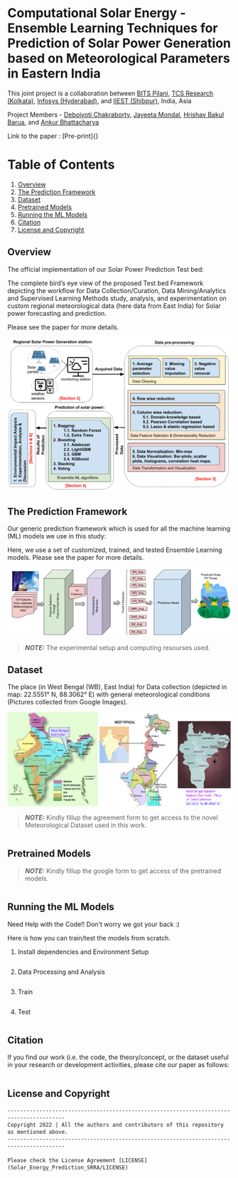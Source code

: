 # Computational Solar Energy - Ensemble Learning Techniques for Prediction of Solar Power Generation based on Meteorological Parameters in Eastern India

This joint project is a collaboration between [BITS Pilani](https://www.bits-pilani.ac.in/), [TCS Research (Kolkata)](https://www.tcs.com/research-and-innovation), [Infosys (Hyderabad)](https://www.infosys.com/), and [IIEST (Shibpur)](https://www.iiests.ac.in/), India, Asia

Project Members - [Debojyoti Chakraborty](https://www.linkedin.com/in/debojyoti-chakraborty-ba03a4179/?originalSubdomain=in), [Jayeeta Mondal](https://scholar.google.com/citations?user=lW7H0AoAAAAJ&hl=en), [Hrishav Bakul Barua](https://www.researchgate.net/profile/Hrishav-Barua), and [Ankur Bhattacharya](https://universe.bits-pilani.ac.in/Hyderabad/bhattacharjee/Profile)

Link to the paper : [Pre-print]{}

# Table of Contents

1. [Overview](#Overview)
2. [The Prediction Framework](#The-Prediction-Framework)
3. [Dataset](#Dataset)
4. [Pretrained Models](#Pretrained-Models)
5. [Running the ML Models](#Running-the-ML-Models)
6. [Citation](#Citation)
7. [License and Copyright](#License-and-Copyright)


## Overview

The official implementation of our Solar Power Prediction Test bed:  
 
The complete bird’s eye view of the proposed Test bed Framework depicting the workflow for Data Collection/Curation, Data Mining/Analytics and Supervised Learning Methods study, analysis, and experimentation on custom regional meteorological data (here data from East India) for Solar power forecasting and prediction.

Please see the paper for more details.

![My Image](assets/Solar-Flow-Intro.png)


##  The Prediction Framework

Our generic prediction framework which is used for all the machine learning (ML) models we use in this study: 

Here, we use a set of customized, trained, and tested Ensemble Learning models. Please see the paper for more details. 

![My Image](assets/Model_diagram.png)

> **_NOTE:_**  The experimental setup and computing resourses used.

##  Dataset

The place (in West Bengal (WB), East India) for Data collection (depicted in map: 22.5551° N, 88.3062° E) with general meteorological conditions (Pictures collected from Google Images).


![My Image](assets/data_coll.png)


> **_NOTE:_**  Kindly fillup the agreement form to get access to the novel Meteorological Dataset used in this work.

~~~

~~~

##  Pretrained Models

> **_NOTE:_**  Kindly fillup the google form to get access of the pretrained models.


~~~

~~~



##  Running the ML Models

Need Help with the Code!! Don't worry we got your back :) 

Here is how you can train/test the models from scratch. 


1) Install dependencies and Environment Setup

~~~

~~~

2) Data Processing and Analysis

~~~

~~~


3) Train

~~~

~~~

4) Test

~~~

~~~



##  Citation 

If you find our work (i.e. the code, the theory/concept, or the dataset useful in your research or development activities, please cite our paper as follows:

~~~

~~~


## License and Copyright


~~~
----------------------------------------------------------------------------------------
Copyright 2022 | All the authors and contributors of this repository as mentioned above.
----------------------------------------------------------------------------------------

Please check the License Agreement [LICENSE](Solar_Energy_Prediction_SRRA/LICENSE)




~~~


